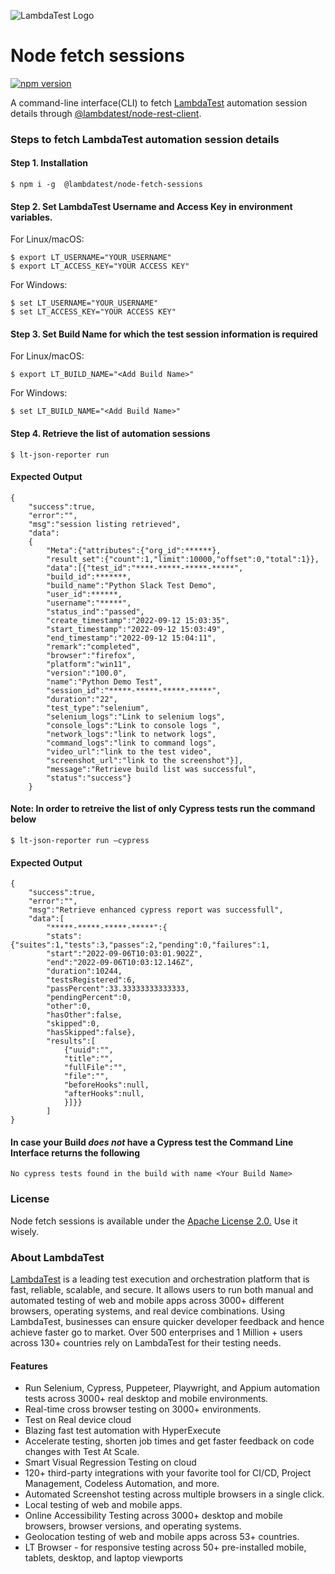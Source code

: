 
![LambdaTest Logo](https://www.lambdatest.com/resources/images/logos/logo.svg)

# Node fetch sessions
[![npm version](https://img.shields.io/npm/v/@lambdatest/node-fetch-sessions.svg?style=flat)](https://www.npmjs.com/package/@lambdatest/node-fetch-sessions)

A command-line interface(CLI) to fetch [LambdaTest](https://automation.lambdatest.com/build) automation session details through [@lambdatest/node-rest-client](https://www.npmjs.com/package/@lambdatest/node-rest-client).

### Steps to fetch LambdaTest automation session details

#### Step 1. Installation

```
$ npm i -g  @lambdatest/node-fetch-sessions
```

#### Step 2. Set LambdaTest Username and Access Key in environment variables.
 
For Linux/macOS:
```
$ export LT_USERNAME="YOUR_USERNAME"
$ export LT_ACCESS_KEY="YOUR ACCESS KEY"
```
For Windows:
```
$ set LT_USERNAME="YOUR_USERNAME"
$ set LT_ACCESS_KEY="YOUR ACCESS KEY"
```

#### Step 3. Set Build Name for which the test session information is required
For Linux/macOS:
```
$ export LT_BUILD_NAME="<Add Build Name>"
```
For Windows:
```
$ set LT_BUILD_NAME="<Add Build Name>"
```

#### Step 4. Retrieve the list of automation sessions
```
$ lt-json-reporter run 
```
#### Expected Output
```
{
    "success":true,
    "error":"",
    "msg":"session listing retrieved",
    "data":
    {
        "Meta":{"attributes":{"org_id":******},
        "result_set":{"count":1,"limit":10000,"offset":0,"total":1}},
        "data":[{"test_id":"****-*****-*****-*****",
        "build_id":*******,
        "build_name":"Python Slack Test Demo",
        "user_id":******,
        "username":"*****",
        "status_ind":"passed",
        "create_timestamp":"2022-09-12 15:03:35",
        "start_timestamp":"2022-09-12 15:03:49",
        "end_timestamp":"2022-09-12 15:04:11",
        "remark":"completed",
        "browser":"firefox",
        "platform":"win11",
        "version":"100.0",
        "name":"Python Demo Test",
        "session_id":"*****-*****-*****-*****",
        "duration":"22",
        "test_type":"selenium",
        "selenium_logs":"Link to selenium logs",
        "console_logs":"Link to console logs ",
        "network_logs":"link to network logs",
        "command_logs":"link to command logs",
        "video_url":"link to the test video",
        "screenshot_url":"link to the screenshot"}],
        "message":"Retrieve build list was successful",
        "status":"success"}
    }
```
#### Note: In order to retreive the list of only Cypress tests run the command below
```
$ lt-json-reporter run —cypress
```
#### Expected Output
```
{
    "success":true,
    "error":"",
    "msg":"Retrieve enhanced cypress report was successfull",
    "data":[
        "*****-*****-*****-*****":{
        "stats":{"suites":1,"tests":3,"passes":2,"pending":0,"failures":1,
        "start":"2022-09-06T10:03:01.902Z",
        "end":"2022-09-06T10:03:12.146Z",
        "duration":10244,
        "testsRegistered":6,
        "passPercent":33.33333333333333,
        "pendingPercent":0,
        "other":0,
        "hasOther":false,
        "skipped":0,
        "hasSkipped":false},
        "results":[
            {"uuid":"",
            "title":"",
            "fullFile":"",
            "file":"",
            "beforeHooks":null,
            "afterHooks":null,
            }]}}
        ]
}
```

#### In case your Build _does not_ have a Cypress test the Command Line Interface returns the following
```
No cypress tests found in the build with name <Your Build Name>
```
### License
Node fetch sessions is available under the [Apache License 2.0.](https://github.com/LambdaTest/node-fetch-session/blob/main/LICENSE) Use it wisely.

### About LambdaTest
[LambdaTest](https://www.lambdatest.com/) is a leading test execution and orchestration platform that is fast, reliable, scalable, and secure. It allows users to run both manual and automated testing of web and mobile apps across 3000+ different browsers, operating systems, and real device combinations. Using LambdaTest, businesses can ensure quicker developer feedback and hence achieve faster go to market. Over 500 enterprises and 1 Million + users across 130+ countries rely on LambdaTest for their testing needs.

#### Features
- Run Selenium, Cypress, Puppeteer, Playwright, and Appium automation tests across 3000+ real desktop and mobile environments.
- Real-time cross browser testing on 3000+ environments.
- Test on Real device cloud
- Blazing fast test automation with HyperExecute
- Accelerate testing, shorten job times and get faster feedback on code changes with Test At Scale.
- Smart Visual Regression Testing on cloud
- 120+ third-party integrations with your favorite tool for CI/CD, Project Management, Codeless Automation, and more.
- Automated Screenshot testing across multiple browsers in a single click.
- Local testing of web and mobile apps.
- Online Accessibility Testing across 3000+ desktop and mobile browsers, browser versions, and operating systems.
- Geolocation testing of web and mobile apps across 53+ countries.
- LT Browser - for responsive testing across 50+ pre-installed mobile, tablets, desktop, and laptop viewports

